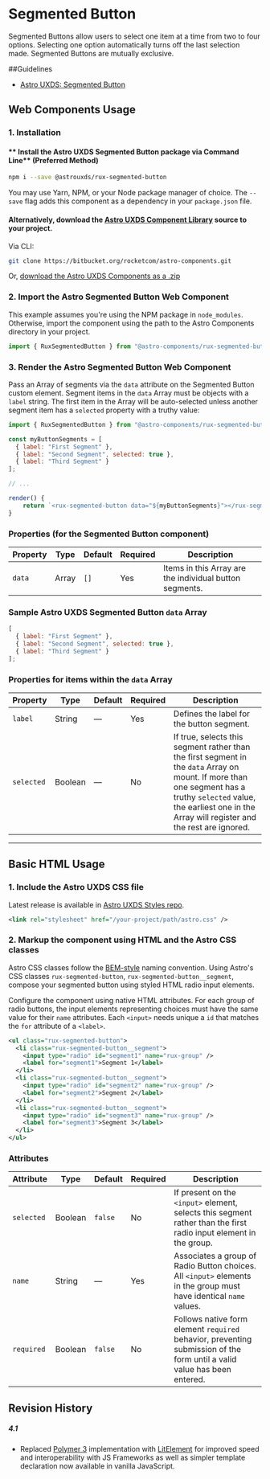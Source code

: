 # Segmented Button

Segmented Buttons allow users to select one item at a time from two to four options. Selecting one option automatically turns off the last selection made. Segmented Buttons are mutually exclusive.

##Guidelines

- [Astro UXDS: Segmented Button](https://astrouxds.com/ui-components/segmented-button)

## Web Components Usage

### 1. Installation

#### ** Install the Astro UXDS Segmented Button package via Command Line** (Preferred Method)

```sh
npm i --save @astrouxds/rux-segmented-button
```

You may use Yarn, NPM, or your Node package manager of choice. The `--save` flag adds this component as a dependency in your `package.json` file.

#### **Alternatively**, download the [Astro UXDS Component Library](https://bitbucket.org/rocketcom/astro-components/src/master/) source to your project.

Via CLI:

```sh
git clone https://bitbucket.org/rocketcom/astro-components.git
```

Or, [download the Astro UXDS Components as a .zip](https://bitbucket.org/rocketcom/astro-components/get/master.zip)

### 2. Import the Astro Segmented Button Web Component

This example assumes you're using the NPM package in `node_modules`. Otherwise, import the component using the path to the Astro Components directory in your project.

```javascript
import { RuxSegmentedButton } from "@astro-components/rux-segmented-button/rux-segmented-button.js";
```

### 3. Render the Astro Segmented Button Web Component

Pass an Array of segments via the `data` attribute on the Segmented Button custom element. Segment items in the `data` Array must be objects with a `label` string. The first item in the Array will be auto-selected unless another segment item has a `selected` property with a truthy value:

```javascript
import { RuxSegmentedButton } from "@astro-components/rux-segmented-button/rux-segmented-button.js";

const myButtonSegments = [
  { label: "First Segment" },
  { label: "Second Segment", selected: true },
  { label: "Third Segment" }
];

// ...

render() {
	return `<rux-segmented-button data="${myButtonSegments}"></rux-segmented-button>`;
}
```


### Properties (for the Segmented Button component)
| Property | Type | Default | Required | Description |
| --- | --- | --- | --- | --- |
| `data` | Array | `[]` | Yes | Items in this Array are the individual button segments. |

### Sample Astro UXDS Segmented Button `data` Array

```js
[
  { label: "First Segment" },
  { label: "Second Segment", selected: true },
  { label: "Third Segment" }
];
```

### Properties for items within the `data` Array
| Property | Type | Default | Required | Description |
| --- | --- | --- | --- | --- |
| `label`    | String  | — | Yes | Defines the label for the button segment. |
| `selected` | Boolean | — | No | If true, selects this segment rather than the first segment in the `data` Array on mount. If more than one segment has a truthy `selected` value, the earliest one in the Array will register and the rest are ignored. |

---

## Basic HTML Usage

### 1. Include the Astro UXDS CSS file

Latest release is available in [Astro UXDS Styles repo](https://bitbucket.org/rocketcom/astro-styles/src/master/).

```xml
<link rel="stylesheet" href="/your-project/path/astro.css" />
```

### 2. Markup the component using HTML and the Astro CSS classes
Astro CSS classes follow the [BEM-style](http://getbem.com/introduction/) naming convention. Using Astro's CSS classes `rux-segmented-button`, `rux-segmented-button__segment`, compose your segmented button using styled HTML radio input elements. 

Configure the component using native HTML attributes. For each group of radio buttons, the input elements representing choices must have the same value for their `name` attributes. Each `<input>` needs unique a `id` that matches the `for` attribute of a `<label>`.


```xml
<ul class="rux-segmented-button">
  <li class="rux-segmented-button__segment">
    <input type="radio" id="segment1" name="rux-group" />
    <label for="segment1">Segment 1</label>
  </li>
  <li class="rux-segmented-button__segment">
    <input type="radio" id="segment2" name="rux-group" />
    <label for="segment2">Segment 2</label>
  </li>
  <li class="rux-segmented-button__segment">
    <input type="radio" id="segment3" name="rux-group" />
    <label for="segment3">Segment 3</label>
  </li>
</ul>
```

### Attributes
| Attribute | Type | Default | Required | Description |
| --- | --- | --- | --- | --- |
| `selected` | Boolean | `false` | No | If present on the `<input>` element, selects this segment rather than the first radio input element in the group. |
| `name` | String | — | Yes | Associates a group of Radio Button choices. All `<input>` elements in the group must have identical `name` values. |
| `required` | Boolean | `false` | No | Follows native form element `required` behavior, preventing submission of the form until a valid value has been entered. |



## Revision History

##### **4.1**

- Replaced [Polymer 3](https://www.polymer-project.org) implementation with [LitElement](https://lit-element.polymer-project.org/) for improved speed and interoperability with JS Frameworks as well as simpler template declaration now available in vanilla JavaScript.
